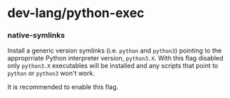 # dev-lang/python-exec

### native-symlinks
Install a generic version symlinks (i.e. `python` and `python3`) pointing to the approprriate Python interpreter version, `python3.X`. With this flag disabled only `python3.X` executables will be installed and any scripts that point to `python` or `python3` won't work.

It is recommended to enable this flag.

